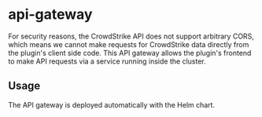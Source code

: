 # api-gateway

For security reasons, the CrowdStrike API does not support arbitrary CORS, which means we cannot
make requests for CrowdStrike data directly from the plugin's client side code. This API gateway
allows the plugin's frontend to make API requests via a service running inside the cluster.

## Usage

The API gateway is deployed automatically with the Helm chart.
